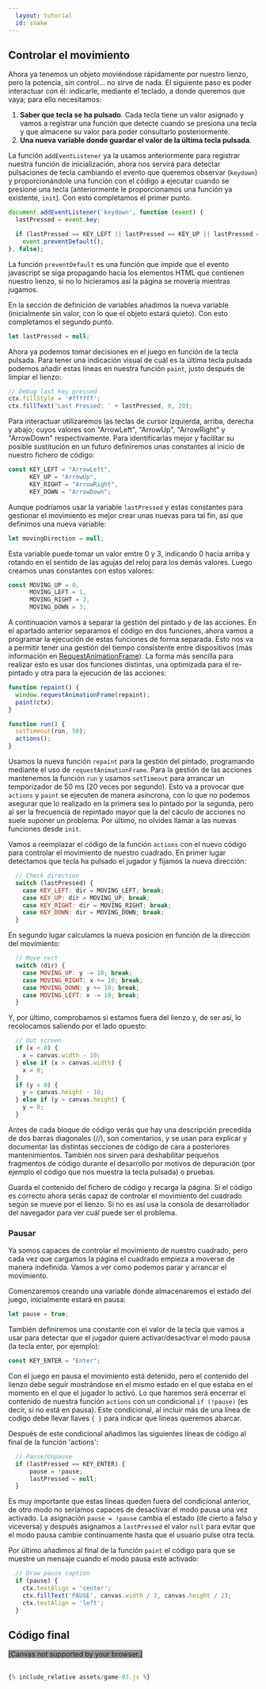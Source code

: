 ```yaml
---
  layout: tutorial
  id: snake
---
```


## Controlar el movimiento

Ahora ya tenemos un objeto moviéndose rápidamente por nuestro lienzo, pero la potencia, sin control... no sirve de nada. El
siguiente paso es poder interactuar con él: indicarle, mediante el teclado, a donde queremos que vaya; para ello necesitamos:

1. **Saber que tecla se ha pulsado**. Cada tecla tiene un valor asignado y vamos a registrar una función que detecte cuando se
presiona una tecla y que almacene su valor para poder consultarlo posteriormente.
2. **Una nueva variable donde guardar el valor de la última tecla pulsada**.

La función `addEventListener` ya la usamos anteriormente para registrar nuestra función de inicialización, ahora nos servirá para
detectar pulsaciones de tecla cambiando el evento que queremos observar (`keydown`) y proporcionándole una función con el código
a ejecutar cuando se presione una tecla (anteriormente le proporcionamos una función ya existente, `init`). Con esto completamos
el primer punto.

``` javascript
document.addEventListener('keydown', function (event) {
  lastPressed = event.key;

  if (lastPressed == KEY_LEFT || lastPressed == KEY_UP || lastPressed == KEY_RIGHT || lastPressed == KEY_DOWN)
    event.preventDefault();
}, false);
```

La función `preventDefault` es una función que impide que el evento javascript se siga propagando hacia los elementos HTML que
contienen nuestro lienzo, si no lo hicieramos así la página se movería mientras jugamos.

En la sección de definición de variables añadimos la nueva variable (inicialmente sin valor, con lo que el objeto estará quieto).
Con esto completamos el segundo punto.

``` javascript
let lastPressed = null;
```

Ahora ya podemos tomar decisiones en el juego en función de la tecla pulsada. Para tener una indicación visual de cuál es la
última tecla pulsada podemos añadir estas líneas en nuestra función `paint`, justo después de limpiar el lienzo:

``` javascript
// Debug last key pressed
ctx.fillStyle = '#ffffff';
ctx.fillText('Last Pressed: ' + lastPressed, 0, 20);
```

Para interactuar utilizaremos las teclas de cursor izquierda, arriba, derecha y abajo; cuyos valores son "ArrowLeft", "ArrowUp",
"ArrowRight" y "ArrowDown" respectivamente. Para identificarlas mejor y facilitar su posible sustitución en un futuro definiremos
unas constantes al inicio de nuestro fichero de código:

``` javascript
const KEY_LEFT = "ArrowLeft",
      KEY_UP = "ArrowUp",
      KEY_RIGHT = "ArrowRight",
      KEY_DOWN = "ArrowDown";
```

Aunque podríamos usar la variable `lastPressed` y estas constantes para gestionar el movimiento es mejor crear unas nuevas para
tal fin, así que definimos una nueva variable:

``` javascript
let movingDirection = null;
```

Esta variable puede tomar un valor emtre 0 y 3, indicando 0 hacia arriba y rotando en el sentido de las agujas del reloj para
los demás valores. Luego creamos unas constantes con estos valores:

``` javascript
const MOVING_UP = 0,
      MOVING_LEFT = 1,
      MOVING_RIGHT = 2,
      MOVING_DOWN = 3;
```

A continuación vamos a separar la gestión del pintado y de las acciones. En el apartado anterior separamos el código en dos
funciones, ahora vamos a programar la ejecución de estas funciones de forma separada. Esto nos va a permitir tener una gestión
del tiempo consistente entre dispositivos (más información en [RequestAnimationFrame](./part-07.html)). La forma más sencilla
para realizar esto es usar dos funciones distintas, una optimizada para el re-pintado y otra para la ejecución de las acciones:

``` javascript
function repaint() {
  window.requestAnimationFrame(repaint);
  paint(ctx);
}

function run() {
  setTimeout(run, 50);
  actions();
}
```

Usamos la nueva función `repaint` para la gestión del pintado, programando mediante el uso de `requestAnimationFrame`. Para la
gestión de las acciones mantenemos la función `run` y usamos `setTimeout` para arrancar un temporizador de 50 ms (20 veces por
segundo). Esto va a provocar que `actions` y `paint` se ejecuten de manera asíncrona, con lo que no podemos asegurar que lo
realizado en la primera sea lo pintado por la segunda, pero al ser la frecuencia de repintado mayor que la del cáculo de acciones
no suele suponer un problema. Por último, no olvides llamar a las nuevas funciones desde `init`.

Vamos a reemplazar el código de la función `actions` con el nuevo código para controlar el movimiento de nuestro cuadrado. En
primer lugar detectamos que tecla ha pulsado el jugador y fijamos la nueva dirección:

``` javascript
  // Check direction
  switch (lastPressed) {
    case KEY_LEFT: dir = MOVING_LEFT; break;
    case KEY_UP: dir = MOVING_UP; break;
    case KEY_RIGHT: dir = MOVING_RIGHT; break;
    case KEY_DOWN: dir = MOVING_DOWN; break;
  }
```

En segundo lugar calculamos la nueva posición en función de la dirección del movimiento:

``` javascript
  // Move rect
  switch (dir) {
    case MOVING_UP: y -= 10; break;
    case MOVING_RIGHT: x += 10; break;
    case MOVING_DOWN: y += 10; break;
    case MOVING_LEFT: x -= 10; break;
  }
```

Y, por último, comprobamos si estamos fuera del lienzo y, de ser así, lo recolocamos saliendo por el lado opuesto:

``` javascript
  // Out screen
  if (x < 0) {
    x = canvas.width - 10;
  } else if (x > canvas.width) {
    x = 0;
  }
  if (y < 0) {
    y = canvas.height - 10;
  } else if (y > canvas.height) {
    y = 0;
  }
```

Antes de cada bloque de código verás que hay una descripción precedida de dos barras diagonales (//), son comentarios, y se usan
para explicar y documentar las distintas secciones de código de cara a posteriores mantenimientos. También nos sirven para
deshabilitar pequeños fragmentos de código durante el desarrollo por motivos de depuración (por ejemplo el código que nos muestra
la tecla pulsada) o pruebas.

Guarda el contenido del fichero de código y recarga la página. Si el código es correcto ahora serás capaz de controlar el movimiento
del cuadrado según se mueve por el lienzo. Si no es así usa la consola de desarrollador del navegador para ver cuál puede ser el
problema.

### Pausar

Ya somos capaces de controlar el movimiento de nuestro cuadrado, pero cada vez que cargamos la página el cuadrado empieza a
moverse de manera indefinida. Vamos a ver como podemos parar y arrancar el movimiento.

Comenzaremos creando una variable donde almacenaremos el estado del juego, inicialmente estará en pausa:

``` javascript
let pause = true;
```

También definiremos una constante con el valor de la tecla que vamos a usar para detectar que el jugador quiere activar/desactivar
el modo pausa (la tecla enter, por ejemplo):

``` javascript
const KEY_ENTER = "Enter";
```

Con el juego en pausa el movimiento está detenido, pero el contenido del lienzo debe seguir mostrándose en el mismo estado en el
que estaba en el momento en el que el jugador lo activó. Lo que haremos será encerrar el contenido de nuestra función `actions`
con un condicional `if (!pause)` (es decir, si no está en pausa). Este condicional, al incluir más de una línea de codigo debe
llevar llaves `{ }` para indicar que lineas queremos abarcar.

Después de este condicional añadimos las siguientes líneas de código al final de la función 'actions':

``` javascript
  // Pause/Unpause
  if (lastPressed == KEY_ENTER) {
      pause = !pause;
      lastPressed = null;
  }
```

Es muy importante que estas líneas queden fuera del condicional anterior, de otro modo no seríamos capaces de desactivar el modo
pausa una vez activado. La asignación `pause = !pause` cambia el estado (de cierto a falso y viceversa) y después asignamos a
`lastPressed` el valor `null` para evitar que el modo pausa cambie contínuamente hasta que el usuario pulse otra tecla.

Por último añadimos al final de la función `paint` el código para que se muestre un mensaje cuando el modo pausa esté activado:

``` javascript
  // Draw pause caption
  if (pause) {
    ctx.textAlign = 'center';
    ctx.fillText('PAUSE', canvas.width / 2, canvas.height / 2);
    ctx.textAlign = 'left';
  }
```

## Código final

<div class="game_example">
  <script type="application/javascript" src="assets/game-03.js"></script>
  <canvas id="canvas" width="700" height="350" style="background:#999">[Canvas not supported by your browser.]</canvas>
</div>
<div>&nbsp;</div>

``` javascript
{% include_relative assets/game-03.js %}
```
